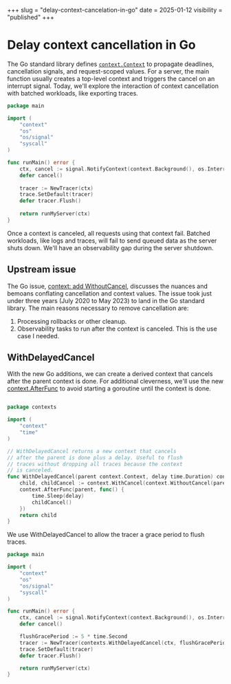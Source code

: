 +++
slug = "delay-context-cancelation-in-go"
date = 2025-01-12
visibility = "published"
+++

# Delay context cancellation in Go

The Go standard library defines [`context.Context`] to propagate deadlines,
cancellation signals, and request-scoped values. For a server, the main function
usually creates a top-level context and triggers the cancel on an interrupt
signal. Today, we'll explore the interaction of context cancellation with
batched workloads, like exporting traces.

```go {description="cancel context on SIGINT"}
package main

import (
	"context"
	"os"
	"os/signal"
	"syscall"
)

func runMain() error {
	ctx, cancel := signal.NotifyContext(context.Background(), os.Interrupt)
	defer cancel()
	
	tracer := NewTracer(ctx)
	trace.SetDefault(tracer)
	defer tracer.Flush()
  
	return runMyServer(ctx)
}
```

[`context.Context`]: https://pkg.go.dev/context

Once a context is canceled, all requests using that context fail. Batched
workloads, like logs and traces, will fail to send queued data as the server
shuts down. We'll have an observability gap during the server shutdown.

## Upstream issue

The Go issue, [context: add WithoutCancel], discusses the nuances and bemoans
conflating cancellation and context values. The issue took just under three
years (July 2020 to May 2023) to land in the Go standard library.
The main reasons necessary to remove cancellation are:

1. Processing rollbacks or other cleanup.
2. Observability tasks to run after the context is canceled. This is the use 
   case I needed.


[context: add WithoutCancel]: https://github.com/golang/go/issues/40221

## WithDelayedCancel

With the new Go additions, we can create a derived context that cancels after
the parent context is done. For additional cleverness, we'll use the new
[context.AfterFunc] to avoid starting a goroutine until the context is done.

[context.AfterFunc]: https://pkg.go.dev/context#AfterFunc

```go {description="derived context canceled after the parent"}

package contexts

import (
	"context"
	"time"
)

// WithDelayedCancel returns a new context that cancels
// after the parent is done plus a delay. Useful to flush
// traces without dropping all traces because the context
// is canceled.
func WithDelayedCancel(parent context.Context, delay time.Duration) context.Context {
	child, childCancel := context.WithCancel(context.WithoutCancel(parent))
	context.AfterFunc(parent, func() {
		time.Sleep(delay)
		childCancel()
	})
	return child
}
```

We use WithDelayedCancel to allow the tracer a grace period to flush traces.

```go {description="cancel context on SIGINT"}
package main

import (
	"context"
	"os"
	"os/signal"
	"syscall"
)

func runMain() error {
	ctx, cancel := signal.NotifyContext(context.Background(), os.Interrupt)
	defer cancel()

	flushGracePeriod := 5 * time.Second                                    // <HL>
	tracer := NewTracer(contexts.WithDelayedCancel(ctx, flushGracePeriod)) // <HL>
	trace.SetDefault(tracer)
	defer tracer.Flush()

	return runMyServer(ctx)
}
```
